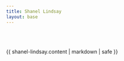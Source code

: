 ```yaml
---
title: Shanel Lindsay
layout: base
---
```

<section class="parabola-grid about-board" style="margin-top: 4rem">
  <div class="big:parabola-cols-half parabola-cols-full">{{ shanel-lindsay.content | markdown | safe }}</div>
</section>